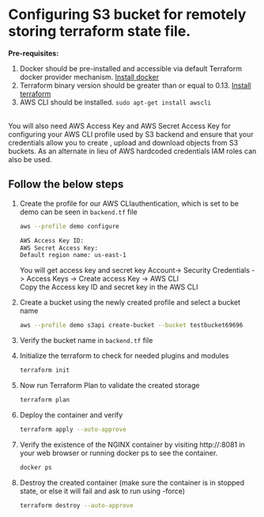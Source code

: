 # Configuring S3 bucket for remotely storing terraform state file.

**Pre-requisites:**

1. Docker should be pre-installed and accessible via default Terraform docker provider mechanism. [Install docker](https://docs.docker.com/engine/install/ubuntu/)
2. Terraform binary version should be greater than or equal to 0.13. [Install terraform](https://docs.digitalocean.com/reference/terraform/getting-started/)
3. AWS CLI should be installed. `sudo apt-get install awscli`


<br>You will also need AWS Access Key and AWS Secret Access Key for configuring your AWS CLI profile used by S3 backend and ensure that your credentials allow you to create , upload and download objects from S3 buckets. As an alternate in lieu of AWS hardcoded credentials IAM roles can also be used.

## Follow the below steps

1. Create the profile for our AWS CLIauthentication, which is set to be demo can be seen in `backend.tf` file
   ```sh
   aws --profile demo configure
   ```
   ```sh
   AWS Access Key ID:
   AWS Secret Access Key:
   Default region name: us-east-1
   ```
   You will get access key and secret key Account-> Security Credentials -> Access Keys -> Create access Key -> AWS CLI
   <br>Copy the Access key ID and secret key in the AWS CLI

2. Create a bucket using the newly created profile and select a bucket name
   ```sh
   aws --profile demo s3api create-bucket --bucket testbucket69696
   ```
   
3. Verify the bucket name in `backend.tf` file
   
4. Initialize the terraform to check for needed plugins and modules
   ```sh
   terraform init
   ```
   
5. Now run Terraform Plan to validate the created storage
   ```sh
   terraform plan
   ```

6. Deploy the container and verify
   ```sh
   terraform apply --auto-approve
   ```
7. Verify the existence of the NGINX container by visiting http://<public IP>:8081 in your web browser or running docker ps to see the container.
   ```sh
   docker ps
   ```

8. Destroy the created container (make sure the container is in stopped state, or else it will fail and ask to run using -force)
   ```sh
   terraform destroy --auto-approve
   ```
